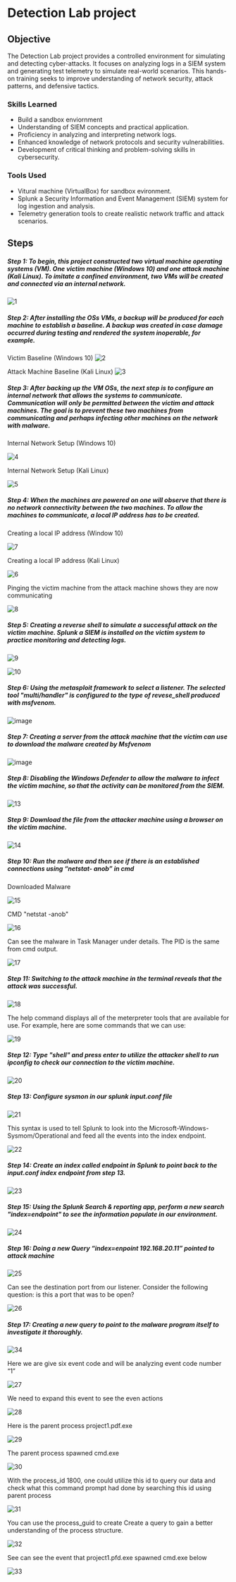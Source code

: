 # Detection Lab project

## Objective

The Detection Lab project provides a controlled environment for simulating and detecting cyber-attacks. It focuses on analyzing logs in a SIEM system and generating test telemetry to simulate real-world scenarios. This hands-on training seeks to improve understanding of network security, attack patterns, and defensive tactics.

### Skills Learned

- Build a sandbox enviornment
- Understanding of SIEM concepts and practical application.
- Proficiency in analyzing and interpreting network logs.
- Enhanced knowledge of network protocols and security vulnerabilities.
- Development of critical thinking and problem-solving skills in cybersecurity.

### Tools Used

- Vitural machine (VirtualBox) for sandbox evironment. 
- Splunk a Security Information and Event Management (SIEM) system for log ingestion and analysis.
- Telemetry generation tools to create realistic network traffic and attack scenarios.

## Steps

##### Step 1: To begin, this project constructed two virtual machine operating systems (VM). One victim machine (Windows 10) and one attack machine (Kali Linux). To imitate a confined environment, two VMs will be created and connected via an internal network.

![1](https://github.com/GitSavior/Detection-Lab/assets/162067776/41654a02-dadd-4778-818b-357b3c6bf5ec)

##### Step 2: After installing the OSs VMs, a backup will be produced for each machine to establish a baseline. A backup was created in case damage occurred during testing and rendered the system inoperable, for example.

Victim Baseline (Windows 10)
![2](https://github.com/GitSavior/Detection-Lab/assets/162067776/43da70e8-af26-4556-9846-953ae4ec3c21)


Attack Machine Baseline (Kali Linux)
![3](https://github.com/GitSavior/Detection-Lab/assets/162067776/e561f0c2-5247-4296-8cfe-afcfa5043602)

##### Step 3: After backing up the VM OSs, the next step is to configure an internal network that allows the systems to communicate. Communication will only be permitted between the victim and attack machines. The goal is to prevent these two machines from communicating and perhaps infecting other machines on the network with malware.

Internal Network Setup (Windows 10)

![4](https://github.com/GitSavior/Detection-Lab/assets/162067776/05495a0f-d110-469f-b0e3-780d2278ae0e)

Internal Network Setup (Kali Linux)

![5](https://github.com/GitSavior/Detection-Lab/assets/162067776/459d77b1-ba7d-4bed-bc00-cbd54ba97fd5)

##### Step 4: When the machines are powered on one will observe that there is no network connectivity between the two machines. To allow the machines to communicate, a local IP address has to be created.

Creating a local IP address (Window 10)

![7](https://github.com/GitSavior/Detection-Lab/assets/162067776/f52a0881-95a6-40ef-9dd9-eb84d1307900)

Creating a local IP address (Kali Linux)

![6](https://github.com/GitSavior/Detection-Lab/assets/162067776/a95af9e7-c227-4e75-9f4a-9cfc4c593ceb)

Pinging the victim machine from the attack machine shows they are now communicating

![8](https://github.com/GitSavior/Detection-Lab/assets/162067776/9118d0b5-6653-467f-8741-293f172018de)

##### Step 5: Creating a reverse shell to simulate a successful attack on the victim machine. Splunk a SIEM is installed on the victim system to practice monitoring and detecting logs.

![9](https://github.com/GitSavior/Detection-Lab/assets/162067776/56021e11-54e6-4a5c-a492-347eddfb23f8)

![10](https://github.com/GitSavior/Detection-Lab/assets/162067776/1ff093fc-0b23-427a-a484-5ea7b8228c74)

##### Step 6: Using the metasploit framework to select a listener. The selected tool "multi/handler" is configured to the type of revese_shell produced with msfvenom.

![image](https://github.com/GitSavior/Detection-Lab/assets/162067776/f75a495e-240c-4ba1-b9ef-4e87473d8087)

##### Step 7: Creating a server from the attack machine that the  victim can use to download the malware created by Msfvenom

![image](https://github.com/GitSavior/Detection-Lab/assets/162067776/bd2398a4-3d78-4fba-bc29-0e54fba61397)

##### Step 8: Disabling the Windows Defender to allow the malware to infect the victim machine, so that the activity can be monitored from the SIEM.

![13](https://github.com/GitSavior/Detection-Lab/assets/162067776/eb321c59-a0e8-4c21-8ca6-adb05f2125dc)

##### Step 9: Download the file from the attacker machine using a browser on the victim machine.

![14](https://github.com/GitSavior/Detection-Lab/assets/162067776/b1819d8d-923e-4345-a077-25ee5c460dd4)

##### Step 10: Run the malware and then see if there is an established connections using “netstat- anob” in cmd

Downloaded Malware

![15](https://github.com/GitSavior/Detection-Lab/assets/162067776/f9f0e0d3-5d65-435f-bbd5-17726719c682)

CMD "netstat -anob"

![16](https://github.com/GitSavior/Detection-Lab/assets/162067776/4e1df65a-4d24-4cea-acda-d0fe48973233)

Can see the malware in Task Manager under details. The PID is the same from cmd output.

![17](https://github.com/GitSavior/Detection-Lab/assets/162067776/7082991f-9047-4b34-9c71-1180f62bb37d)

##### Step 11: Switching to the attack machine in the terminal reveals that the attack was successful.

![18](https://github.com/GitSavior/Detection-Lab/assets/162067776/492afbbc-540f-4a45-a3d1-db7689747cb8)

The help command displays all of the meterpreter tools that are available for use.
For example, here are some commands that we can use:

![19](https://github.com/GitSavior/Detection-Lab/assets/162067776/190a9580-9d14-4a52-80d5-d9dd8d81a79f)

##### Step 12: Type "shell" and press enter to utilize the attacker shell to run ipconfig to check our connection to the victim machine.

![20](https://github.com/GitSavior/Detection-Lab/assets/162067776/9d5dbe74-3a73-43ac-9ab4-a50990b43f5d)

##### Step 13: Configure sysmon in our splunk input.conf file 

![21](https://github.com/GitSavior/Detection-Lab/assets/162067776/ca0599f2-ec09-41aa-85af-caaf00117603)

This syntax is used to tell Splunk to look into the Microsoft-Windows-Sysmom/Operational and feed all the events into the index endpoint.

![22](https://github.com/GitSavior/Detection-Lab/assets/162067776/2811cdce-098a-48ed-a4fa-29e7f2afea73)

##### Step 14: Create an index called endpoint in Splunk to point back to the input.conf index endpoint from step 13.

![23](https://github.com/GitSavior/Detection-Lab/assets/162067776/25e5e6cd-0967-47ad-b177-09fedaf829bd)

##### Step 15: Using the Splunk Search & reporting app, perform a new search "index=endpoint" to see the information populate in our environment. 

![24](https://github.com/GitSavior/Detection-Lab/assets/162067776/d88b6095-5666-4d87-bde8-3fce349fa109)

##### Step 16: Doing a new Query “index=enpoint 192.168.20.11” pointed to attack machine

![25](https://github.com/GitSavior/Detection-Lab/assets/162067776/9f004cab-2ac6-4d52-b60c-fe5ed3bb5013)

Can see the destination port from our listener. Consider the following question: is this a port that was to be open?

![26](https://github.com/GitSavior/Detection-Lab/assets/162067776/767485b7-005c-45bb-89f1-b04add1359f0)

##### Step 17: Creating a new query to point to the malware program itself to investigate it  thoroughly.

![34](https://github.com/GitSavior/Detection-Lab/assets/162067776/0ea89055-73b5-41f3-9030-3434718581bc)

Here we are give six event code and will be analyzing event code number “1”

![27](https://github.com/GitSavior/Detection-Lab/assets/162067776/41441760-d523-4b26-bfc6-9ad6e764c057)

We need to expand this event to see the even actions

![28](https://github.com/GitSavior/Detection-Lab/assets/162067776/7bafbd7c-0fbd-4156-a794-5e81863cec02)

Here is the parent process project1.pdf.exe

![29](https://github.com/GitSavior/Detection-Lab/assets/162067776/2312283d-7367-4646-a466-05e559a40956)

The parent process spawned cmd.exe

![30](https://github.com/GitSavior/Detection-Lab/assets/162067776/f50de9eb-740e-4de2-bf6b-7e6465f88b78)

With the process_id 1800, one could utilize this id to query our data and check what this command prompt had done by searching this id using parent process

![31](https://github.com/GitSavior/Detection-Lab/assets/162067776/22b29e58-4e14-4d0a-9128-1ec6f7708ad3)

You can use the process_guid to create Create a query to gain a better understanding of the process structure.

![32](https://github.com/GitSavior/Detection-Lab/assets/162067776/e0504864-397d-4a34-ade0-32e87de8a67f)

See can see the event that project1.pfd.exe spawned cmd.exe below

![33](https://github.com/GitSavior/Detection-Lab/assets/162067776/83e429d7-3705-43cb-a020-543cda6ab001)
